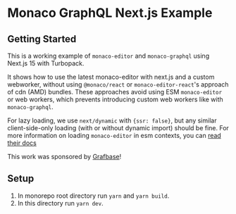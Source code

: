 # Monaco GraphQL Next.js Example

## Getting Started

This is a working example of `monaco-editor` and `monaco-graphql` using
Next.js 15 with Turbopack.

It shows how to use the latest monaco-editor with next.js and a custom
webworker, without using `@monaco/react` or `monaco-editor-react`'s approach of
cdn (AMD) bundles. These approaches avoid using ESM `monaco-editor` or web
workers, which prevents introducing custom web workers like with
`monaco-graphql`.

For lazy loading, we use `next/dynamic` with `{ssr: false}`, but any
similar client-side-only loading (with or without dynamic import) should be
fine. For more information on loading `monaco-editor` in esm contexts, you can
[read their docs](https://github.com/microsoft/monaco-editor/blob/main/docs/integrate-esm.md)

This work was sponsored by [Grafbase](https://grafbase.com)!

## Setup

1. In monorepo root directory run `yarn` and `yarn build`.
1. In this directory run `yarn dev`.
